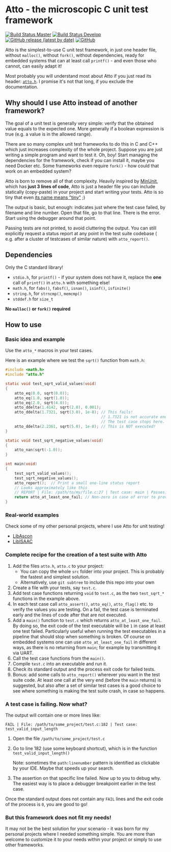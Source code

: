 Atto - the microscopic C unit test framework
===============================================================================

[![Build Status Master](https://github.com/TheMatjaz/atto/actions/workflows/build_master.yml/badge.svg)](https://github.com/TheMatjaz/atto/actions/workflows/build_master.yml)
[![Build Status Develop](https://github.com/TheMatjaz/atto/actions/workflows/build_develop.yml/badge.svg)](https://github.com/TheMatjaz/atto/actions/workflows/build_develop.yml)
[![GitHub release (latest by date)](https://img.shields.io/github/v/release/TheMatjaz/atto)](https://github.com/TheMatjaz/atto/releases/latest)
[![GitHub](https://img.shields.io/github/license/TheMatjaz/atto)](https://github.com/TheMatjaz/atto/blob/master/LICENSE.md)

Atto is the simplest-to-use C unit test framework, in just one header file,
without `malloc()`, without `fork()`, without dependencies, ready for embedded
systems that can at least call `printf()` - and even those who cannot, can
easily adapt it!

Most probably you will understand most about Atto if you just read its
header: [`atto.h`](src/atto.h). I promise it's not that long, if you exclude
the documentation.



Why should I use Atto instead of another framework?
-------------------------------------------------------

The goal of a unit test is generally very simple: verify that the obtained
value equals to the expected one. More generally if a boolean expression is
true (e.g. a value is in the allowed range).

There are so many complex unit test frameworks to do this in C and C++ which
just increases complexity of the whole project. Suppose you are just writing a
simple program and want to test it. Oh, boy! Start managing the dependencies
for the framework, check if you can install it, maybe you need Docker etc. Some
frameworks even require `fork()` - how could that work on an embedded system?

Atto is born to remove all of that complexity. Heavily inspired by
[MinUnit](http://www.jera.com/techinfo/jtns/jtn002.html), which has **just 3
lines of code**, Atto is just a header file you can include statically
(copy-paste) in your project and start writing your tests. Atto is so tiny that
even [its name means "tiny"](https://en.wikipedia.org/wiki/Atto-) ;)

The output is basic, but enough: indicates just where the test case failed, by
filename and line number. Open that file, go to that line. There is the error.
Start using the debugger around that point.

Passing tests are not printed, to avoid cluttering the output. You can still
explicitly request a status report at any point in the test suite codebase (
e.g. after a cluster of testcases of similar nature)
with `atto_report()`.



Dependencies
----------------------------------------

Only the C standard library!

- `stdio.h`, for `printf()` - if your system does not have it, replace the
  **one** call of `printf()` in `atto.h` with something else!
- `math.h`, for `fabs()`, `fabsf()`, `isnan()`, `isinf()`, `isfinite()`
- `string.h`, for `strncmp()`, `memcmp()`
- `stddef.h` for `size_t`

**No `malloc()` or `fork()` required**



How to use
----------------------------------------

### Basic idea and example

Use the `atto_*` macros in your test cases.

Here is an example where we test the `sqrt()` function from `math.h`:

```c
#include <math.h>
#include "atto.h"

static void test_sqrt_valid_values(void)
{
    atto_eq(0.0, sqrt(0.0));
    atto_eq(1.0, sqrt(1.0));
    atto_eq(2.0, sqrt(4.0));
    atto_ddelta(1.4142, sqrt(2.0), 0.001);
    atto_ddelta(1.7321, sqrt(3.0), 1e-8); // This fails!
                                          // 1.7321 is not accurate enough
                                          // The test case stops here.
    atto_ddelta(2.2361, sqrt(5.0), 1e-8); // This is NOT executed!
}

static void test_sqrt_negative_values(void)
{
    atto_nan(sqrt(-1.0));
}

int main(void)
{
    test_sqrt_valid_values();
    test_sqrt_negative_values();
    atto_report();  // Print a small one-line status report
    // Looks approximately like this
    // REPORT | File: /path/to/my/file.c:27 | Test case: main | Passes: 5 | Failures: 1
    return atto_at_least_one_fail; // Non-zero in case of error to provide a proper exit-code
}
```

### Real-world examples

Check some of my other personal projects, where I use Atto for unit testing!

- [LibAscon](https://github.com/TheMatjaz/LibAscon)
- [LibISAAC](https://github.com/TheMatjaz/LibISAAC)

### Complete recipe for the creation of a test suite with Atto

1. Add the files `atto.h`, `atto.c` to your project:
   - You can copy the whole `src` folder into your project. This is probably
     the fastest and simplest solution.
   - Alternatively, use `git subtree` to include this repo into your own
2. Create a file with your tests, say `test.c`.
3. Add test case functions returning `void` to `test.c`, as the two
   `test_sqrt_*` functions in the example above.
4. In each test case call `atto_assert()`, `atto_eq()`, `atto_flag()` etc. to
   verify the values you are testing. On a fail, the test case is terminated
   early and the lines of code after that are not executed.
5. Add a `main()` function to `test.c` which returns `atto_at_least_one_fail`.
   By doing so, the exit code of the test executable will be `1` in case at
   least one test failed. Particularly useful when running the test executables
   in a pipeline that should stop when something is broken. Of course on
   embedded systems one can use `atto_at_least_one_fail` in different ways, as
   there is no returning from `main`; for example by transmitting it via UART.
6. Call the test case functions from the `main()`.
7. Compile `test.c` into an executable and run it.
8. Check its standard output and the process exit code for failed tests.
9. Bonus: add some calls to `atto_report()` wherever you want in the test suite
   code. At least one call at the very end (before the `main` returns)
   is suggested, but also after a set of similar test cases is a good choice to
   see where something is making the test suite crash, in case so happens.

### A test case is failing. Now what?

The output will contain one or more lines like:

```
FAIL | File: /path/to/some_project/test.c:182 | Test case: test_valid_input_length
```

1. Open the file `/path/to/some_project/test.c`
2. Go to line 182 (use some keyboard shortcut), which is in the function
   `test_valid_input_length()`

   Note: sometimes the `path:linenumber` pattern is identified as clickable by
   your IDE. Maybe that speeds up your search.
3. The assertion on that specific line failed. Now up to you to debug why. The
   easiest way is to place a debugger breakpoint earlier in the test case.

Once the standard output does not contain any `FAIL` lines and the exit code of
the process is `0`, you are good to go!


### But this framework does not fit my needs!

It may not be the best solution for your scenario - it was born for my personal
projects where I needed something simple. You are more than welcome to
customize it to your needs within your project or simply to use other
frameworks.

